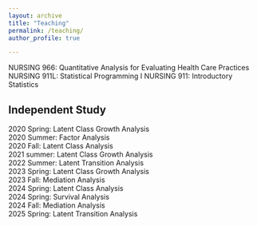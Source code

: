 ```yaml
---
layout: archive
title: "Teaching"
permalink: /teaching/
author_profile: true

---
```


NURSING 966: Quantitative Analysis for Evaluating Health Care Practices
NURSING 911L: Statistical Programming I
NURSING 911: Introductory Statistics
      
Independent Study
-----

2020 Spring: Latent Class Growth Analysis<br>
2020 Summer: Factor Analysis<br>
2020 Fall: Latent Class Analysis<br>
2021 summer: Latent Class Growth Analysis<br>
2022 Summer: Latent Transition Analysis<br>
2023 Spring: Latent Class Growth Analysis<br>
2023 Fall: Mediation Analysis<br>
2024 Spring: Latent Class Analysis<br>
2024 Spring: Survival Analysis<br>
2024 Fall: Mediation Analysis<br>
2025 Spring: Latent Transition Analysis<br>